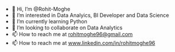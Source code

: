 - 👋 Hi, I’m @Rohit-Moghe
- 👀 I’m interested in Data Analyics, BI Developer and Data Science
- 🌱 I’m currently learning Python
- 💞️ I’m looking to collaborate on Data Analytics
- 📫 How to reach me at rohitmoghe96@gmail.com
- 📫 How to reach me at www.linkedin.com/in/rohitmoghe96

<!---
Rohit-Moghe/Rohit-Moghe is a ✨ special ✨ repository because its `README.md` (this file) appears on your GitHub profile.
You can click the Preview link to take a look at your changes.
--->
